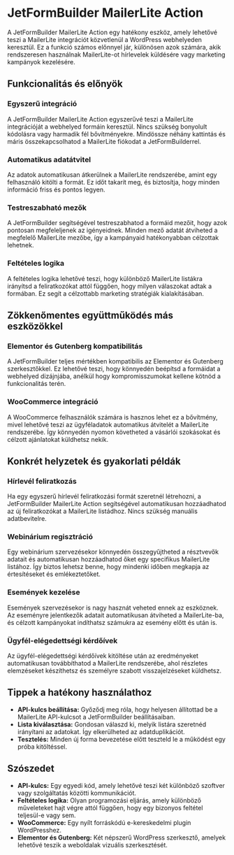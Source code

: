 # JetFormBuilder MailerLite Action

A JetFormBuilder MailerLite Action egy hatékony eszköz, amely lehetővé teszi a MailerLite integrációt közvetlenül a WordPress webhelyeden keresztül. Ez a funkció számos előnnyel jár, különösen azok számára, akik rendszeresen használnak MailerLite-ot hírlevelek küldésére vagy marketing kampányok kezelésére.

## Funkcionalitás és előnyök

### Egyszerű integráció

A JetFormBuilder MailerLite Action egyszerűvé teszi a MailerLite integrációját a webhelyed formáin keresztül. Nincs szükség bonyolult kódolásra vagy harmadik fél bővítményekre. Mindössze néhány kattintás és máris összekapcsolhatod a MailerLite fiókodat a JetFormBuilderrel.

### Automatikus adatátvitel

Az adatok automatikusan átkerülnek a MailerLite rendszerébe, amint egy felhasználó kitölti a formát. Ez időt takarít meg, és biztosítja, hogy minden információ friss és pontos legyen.

### Testreszabható mezők

A JetFormBuilder segítségével testreszabhatod a formáid mezőit, hogy azok pontosan megfeleljenek az igényeidnek. Minden mező adatát átviheted a megfelelő MailerLite mezőbe, így a kampányaid hatékonyabban célzottak lehetnek.

### Feltételes logika

A feltételes logika lehetővé teszi, hogy különböző MailerLite listákra irányítsd a feliratkozókat attól függően, hogy milyen válaszokat adtak a formában. Ez segít a célzottabb marketing stratégiák kialakításában.

## Zökkenőmentes együttműködés más eszközökkel

### Elementor és Gutenberg kompatibilitás

A JetFormBuilder teljes mértékben kompatibilis az Elementor és Gutenberg szerkesztőkkel. Ez lehetővé teszi, hogy könnyedén beépítsd a formáidat a webhelyed dizájnjába, anélkül hogy kompromisszumokat kellene kötnöd a funkcionalitás terén.

### WooCommerce integráció

A WooCommerce felhasználók számára is hasznos lehet ez a bővítmény, mivel lehetővé teszi az ügyféladatok automatikus átvitelét a MailerLite rendszerébe. Így könnyedén nyomon követheted a vásárlói szokásokat és célzott ajánlatokat küldhetsz nekik.

## Konkrét helyzetek és gyakorlati példák

### Hírlevél feliratkozás

Ha egy egyszerű hírlevél feliratkozási formát szeretnél létrehozni, a JetFormBuilder MailerLite Action segítségével automatikusan hozzáadhatod az új feliratkozókat a MailerLite listádhoz. Nincs szükség manuális adatbevitelre.

### Webinárium regisztráció

Egy webinárium szervezésekor könnyedén összegyűjtheted a résztvevők adatait és automatikusan hozzáadhatod őket egy specifikus MailerLite listához. Így biztos lehetsz benne, hogy mindenki időben megkapja az értesítéseket és emlékeztetőket.

### Események kezelése

Események szervezésekor is nagy hasznát veheted ennek az eszköznek. Az eseményre jelentkezők adatait automatikusan átviheted a MailerLite-ba, és célzott kampányokat indíthatsz számukra az esemény előtt és után is.

### Ügyfél-elégedettségi kérdőívek

Az ügyfél-elégedettségi kérdőívek kitöltése után az eredményeket automatikusan továbbíthatod a MailerLite rendszerébe, ahol részletes elemzéseket készíthetsz és személyre szabott visszajelzéseket küldhetsz.

## Tippek a hatékony használathoz

- **API-kulcs beállítása:** Győződj meg róla, hogy helyesen állítottad be a MailerLite API-kulcsot a JetFormBuilder beállításaiban.
- **Lista kiválasztása:** Gondosan válaszd ki, melyik listára szeretnéd irányítani az adatokat. Így elkerülheted az adatduplikációt.
- **Tesztelés:** Minden új forma bevezetése előtt teszteld le a működést egy próba kitöltéssel.

## Szószedet

- **API-kulcs:** Egy egyedi kód, amely lehetővé teszi két különböző szoftver vagy szolgáltatás közötti kommunikációt.
- **Feltételes logika:** Olyan programozási eljárás, amely különböző műveleteket hajt végre attól függően, hogy egy bizonyos feltétel teljesül-e vagy sem.
- **WooCommerce:** Egy nyílt forráskódú e-kereskedelmi plugin WordPresshez.
- **Elementor és Gutenberg:** Két népszerű WordPress szerkesztő, amelyek lehetővé teszik a weboldalak vizuális szerkesztését.